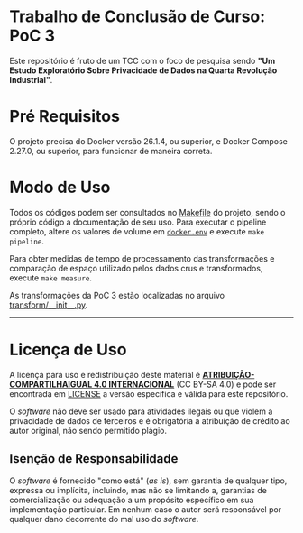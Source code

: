 # Trabalho de Conclusão de Curso: PoC 3

Este repositório é fruto de um TCC com o foco de pesquisa sendo **"Um Estudo Exploratório Sobre Privacidade de Dados na Quarta Revolução Industrial"**.

# Pré Requisitos

O projeto precisa do Docker versão 26.1.4, ou superior, e Docker Compose 2.27.0, ou superior, para funcionar de maneira correta.

# Modo de Uso

Todos os códigos podem ser consultados no [Makefile](https://github.com/Victor-Buendia/tcc_poc3/blob/main/Makefile) do projeto, sendo o próprio código a documentação de seu uso. Para executar o pipeline completo, altere os valores de volume em [`docker.env`](https://github.com/Victor-Buendia/tcc_poc3/blob/main/docker.env) e execute `make pipeline`.

Para obter medidas de tempo de processamento das transformações e comparação de espaço utilizado pelos dados crus e transformados, execute `make measure`.

As transformações da PoC 3 estão localizadas no arquivo [transform/\_\_init\_\_.py](https://github.com/Victor-Buendia/tcc_poc3/blob/main/universidade/transform/__init__.py).

---
# Licença de Uso

A licença para uso e redistribuição deste material é [**ATRIBUIÇÃO-COMPARTILHAIGUAL 4.0 INTERNACIONAL**](https://creativecommons.org/licenses/by-sa/4.0/deed.pt-br) (CC BY-SA 4.0) e pode ser encontrada em [LICENSE](https://github.com/Victor-Buendia/tcc_poc3?tab=CC-BY-SA-4.0-1-ov-file) a versão específica e válida para este repositório.

O *software* não deve ser usado para atividades ilegais ou que violem a privacidade de dados de terceiros e é obrigatória a atribuição de crédito ao autor original, não sendo permitido plágio.

## Isenção de Responsabilidade

O *software* é fornecido "como está" (*as is*), sem garantia de qualquer tipo, expressa ou implícita, incluindo, mas não se limitando a, garantias de comercialização ou adequação a um propósito específico em sua implementação particular. Em nenhum caso o autor será responsável por qualquer dano decorrente do mal uso do *software*.